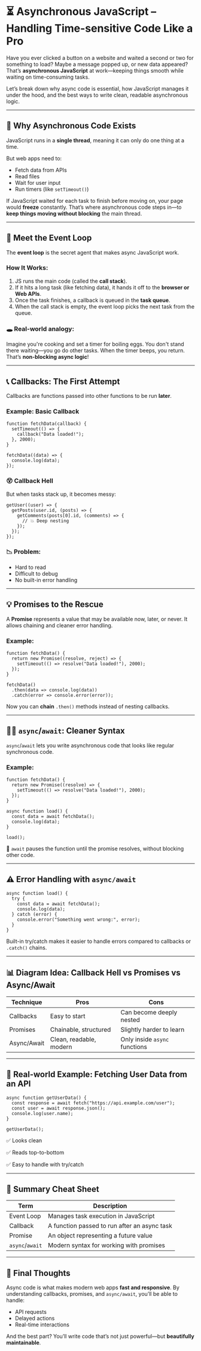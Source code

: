 # ⏳ Asynchronous JavaScript – Handling Time-sensitive Code Like a Pro

Have you ever clicked a button on a website and waited a second or two for something to load? Maybe a message popped up, or new data appeared? That’s **asynchronous JavaScript** at work—keeping things smooth while waiting on time-consuming tasks.

Let’s break down why async code is essential, how JavaScript manages it under the hood, and the best ways to write clean, readable asynchronous logic.

---

## 🧠 Why Asynchronous Code Exists

JavaScript runs in a **single thread**, meaning it can only do one thing at a time.

But web apps need to:

- Fetch data from APIs
- Read files
- Wait for user input
- Run timers (like `setTimeout()`)

If JavaScript waited for each task to finish before moving on, your page would **freeze** constantly. That’s where asynchronous code steps in—to **keep things moving without blocking** the main thread.

---

## 🔄 Meet the Event Loop

The **event loop** is the secret agent that makes async JavaScript work.

### How It Works:

1. JS runs the main code (called the **call stack**).
2. If it hits a long task (like fetching data), it hands it off to the **browser or Web APIs**.
3. Once the task finishes, a callback is queued in the **task queue**.
4. When the call stack is empty, the event loop picks the next task from the queue.

### 🕳️ Real-world analogy:

Imagine you're cooking and set a timer for boiling eggs. You don't stand there waiting—you go do other tasks. When the timer beeps, you return. That’s **non-blocking async logic**!

---

## 📞 Callbacks: The First Attempt

Callbacks are functions passed into other functions to be run **later**.

### Example: Basic Callback

```
function fetchData(callback) {
  setTimeout(() => {
    callback("Data loaded!");
  }, 2000);
}

fetchData((data) => {
  console.log(data);
});

```

### 😵 Callback Hell

But when tasks stack up, it becomes messy:

```
getUser((user) => {
  getPosts(user.id, (posts) => {
    getComments(posts[0].id, (comments) => {
      // 💥 Deep nesting
    });
  });
});

```

### 📉 Problem:

- Hard to read
- Difficult to debug
- No built-in error handling

---

## 💡 Promises to the Rescue

A **Promise** represents a value that may be available now, later, or never. It allows chaining and cleaner error handling.

### Example:

```
function fetchData() {
  return new Promise((resolve, reject) => {
    setTimeout(() => resolve("Data loaded!"), 2000);
  });
}

fetchData()
  .then(data => console.log(data))
  .catch(error => console.error(error));

```

Now you can **chain** `.then()` methods instead of nesting callbacks.

---

## 🧙‍♂️ `async`/`await`: Cleaner Syntax

`async`/`await` lets you write asynchronous code that looks like regular synchronous code.

### Example:

```
function fetchData() {
  return new Promise((resolve) => {
    setTimeout(() => resolve("Data loaded!"), 2000);
  });
}

async function load() {
  const data = await fetchData();
  console.log(data);
}

load();

```

📌 `await` pauses the function until the promise resolves, without blocking other code.

---

## ⚠️ Error Handling with `async/await`

```
async function load() {
  try {
    const data = await fetchData();
    console.log(data);
  } catch (error) {
    console.error("Something went wrong:", error);
  }
}

```

Built-in try/catch makes it easier to handle errors compared to callbacks or `.catch()` chains.

---

## 📊 Diagram Idea: Callback Hell vs Promises vs Async/Await

| Technique | Pros | Cons |
| --- | --- | --- |
| Callbacks | Easy to start | Can become deeply nested |
| Promises | Chainable, structured | Slightly harder to learn |
| Async/Await | Clean, readable, modern | Only inside `async` functions |

---

## 🎯 Real-world Example: Fetching User Data from an API

```
async function getUserData() {
  const response = await fetch("https://api.example.com/user");
  const user = await response.json();
  console.log(user.name);
}

getUserData();

```

✅ Looks clean

✅ Reads top-to-bottom

✅ Easy to handle with try/catch

---

## 🚦 Summary Cheat Sheet

| Term | Description |
| --- | --- |
| Event Loop | Manages task execution in JavaScript |
| Callback | A function passed to run after an async task |
| Promise | An object representing a future value |
| `async`/`await` | Modern syntax for working with promises |

---

## 🧠 Final Thoughts

Async code is what makes modern web apps **fast and responsive**. By understanding callbacks, promises, and `async/await`, you’ll be able to handle:

- API requests
- Delayed actions
- Real-time interactions

And the best part? You’ll write code that’s not just powerful—but **beautifully maintainable**.